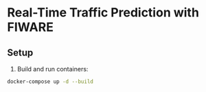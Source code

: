 # Real-Time Traffic Prediction with FIWARE

## Setup
1. Build and run containers:
```bash
docker-compose up -d --build
